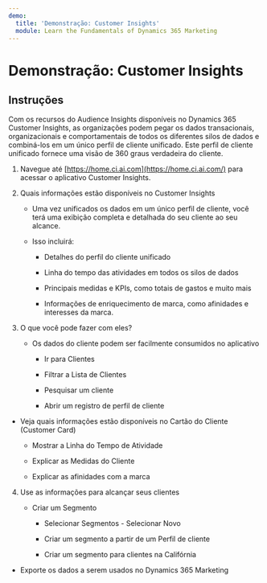```yaml
---
demo:
  title: 'Demonstração: Customer Insights'
  module: Learn the Fundamentals of Dynamics 365 Marketing
---
```


# Demonstração: Customer Insights

## Instruções

Com os recursos do Audience Insights disponíveis no Dynamics 365 Customer Insights, as organizações podem pegar os dados transacionais, organizacionais e comportamentais de todos os diferentes silos de dados e combiná-los em um único perfil de cliente unificado. Este perfil de cliente unificado fornece uma visão de 360 graus verdadeira do cliente. 

 

1. Navegue até [https://home.ci.ai.com](https://home.ci.ai.com/) para acessar o aplicativo Customer Insights.

 

2. Quais informações estão disponíveis no Customer Insights

    - Uma vez unificados os dados em um único perfil de cliente, você terá uma exibição completa e detalhada do seu cliente ao seu alcance. 

    - Isso incluirá: 

        - Detalhes do perfil do cliente unificado

        - Linha do tempo das atividades em todos os silos de dados

        - Principais medidas e KPIs, como totais de gastos e muito mais

        - Informações de enriquecimento de marca, como afinidades e interesses da marca. 

 

3. O que você pode fazer com eles?

    - Os dados do cliente podem ser facilmente consumidos no aplicativo

        - Ir para Clientes

        - Filtrar a Lista de Clientes

        - Pesquisar um cliente

        - Abrir um registro de perfil de cliente

 

- Veja quais informações estão disponíveis no Cartão do Cliente (Customer Card)

    - Mostrar a Linha do Tempo de Atividade

    - Explicar as Medidas do Cliente

    - Explicar as afinidades com a marca

 

4. Use as informações para alcançar seus clientes

    - Criar um Segmento

        - Selecionar Segmentos - Selecionar Novo

        - Criar um segmento a partir de um Perfil de cliente

        - Criar um segmento para clientes na Califórnia

- Exporte os dados a serem usados no Dynamics 365 Marketing

 
